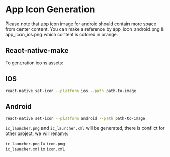 # App Icon Generation
Please note that app icon image for android should contain more space from center content. You can make a reference by app_icon_android.png & app_icon_ios.png which content is colored in orange.

## React-native-make

To generation icons assets:

## IOS

```bash
react-native set-icon --platform ios --path path-to-image
```

## Android

```bash
react-native set-icon --platform android --path path-to-image
```

`ic_launcher.png` and `ic_launcher.xml` will be generated, there is conflict for other project, we will rename:

`ic_launcher.png` to `icon.png` \
`ic_launcher.xml` to `icon.xml`
